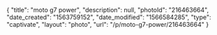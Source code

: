 {
    "title": "moto g7 power",
    "description": null,
    "photoId": "216463664",
    "date_created": "1563759152",
    "date_modified": "1566584285",
    "type": "captivate",
    "layout": "photo",
    "url": "\/p\/moto-g7-power\/216463664"
}
